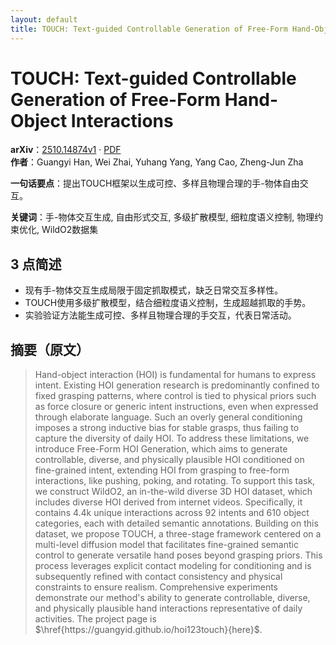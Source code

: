 ```yaml
---
layout: default
title: TOUCH: Text-guided Controllable Generation of Free-Form Hand-Object Interactions
---
```


# TOUCH: Text-guided Controllable Generation of Free-Form Hand-Object Interactions
**arXiv**：[2510.14874v1](https://arxiv.org/abs/2510.14874) · [PDF](https://arxiv.org/pdf/2510.14874.pdf)  
**作者**：Guangyi Han, Wei Zhai, Yuhang Yang, Yang Cao, Zheng-Jun Zha  

**一句话要点**：提出TOUCH框架以生成可控、多样且物理合理的手-物体自由交互。

**关键词**：手-物体交互生成, 自由形式交互, 多级扩散模型, 细粒度语义控制, 物理约束优化, WildO2数据集

## 3 点简述
- 现有手-物体交互生成局限于固定抓取模式，缺乏日常交互多样性。
- TOUCH使用多级扩散模型，结合细粒度语义控制，生成超越抓取的手势。
- 实验验证方法能生成可控、多样且物理合理的手交互，代表日常活动。

## 摘要（原文）

> Hand-object interaction (HOI) is fundamental for humans to express intent.
> Existing HOI generation research is predominantly confined to fixed grasping
> patterns, where control is tied to physical priors such as force closure or
> generic intent instructions, even when expressed through elaborate language.
> Such an overly general conditioning imposes a strong inductive bias for stable
> grasps, thus failing to capture the diversity of daily HOI. To address these
> limitations, we introduce Free-Form HOI Generation, which aims to generate
> controllable, diverse, and physically plausible HOI conditioned on fine-grained
> intent, extending HOI from grasping to free-form interactions, like pushing,
> poking, and rotating. To support this task, we construct WildO2, an in-the-wild
> diverse 3D HOI dataset, which includes diverse HOI derived from internet
> videos. Specifically, it contains 4.4k unique interactions across 92 intents
> and 610 object categories, each with detailed semantic annotations. Building on
> this dataset, we propose TOUCH, a three-stage framework centered on a
> multi-level diffusion model that facilitates fine-grained semantic control to
> generate versatile hand poses beyond grasping priors. This process leverages
> explicit contact modeling for conditioning and is subsequently refined with
> contact consistency and physical constraints to ensure realism. Comprehensive
> experiments demonstrate our method's ability to generate controllable, diverse,
> and physically plausible hand interactions representative of daily activities.
> The project page is $\href{https://guangyid.github.io/hoi123touch}{here}$.

